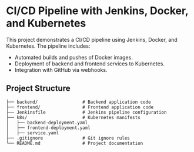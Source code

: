# CI/CD Pipeline with Jenkins, Docker, and Kubernetes

This project demonstrates a CI/CD pipeline using Jenkins, Docker, and Kubernetes. The pipeline includes:

- Automated builds and pushes of Docker images.
- Deployment of backend and frontend services to Kubernetes.
- Integration with GitHub via webhooks.

## Project Structure

```plaintext
├── backend/                 # Backend application code
├── frontend/                # Frontend application code
├── Jenkinsfile              # Jenkins pipeline configuration
├── k8s/                     # Kubernetes manifests
│   ├── backend-deployment.yaml
│   ├── frontend-deployment.yaml
│   ├── service.yaml
├── .gitignore               # Git ignore rules
└── README.md                # Project documentation

